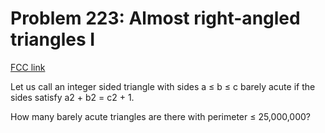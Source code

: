 # Problem 223: Almost right-angled triangles I

[FCC link](https://www.freecodecamp.org/learn/coding-interview-prep/project-euler/problem-223-almost-right-angled-triangles-i)

Let us call an integer sided triangle with sides a ≤ b ≤ c barely acute if the
sides satisfy a2 + b2 = c2 + 1.

How many barely acute triangles are there with perimeter ≤ 25,000,000?
